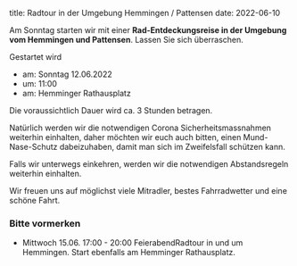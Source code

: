 title: Radtour in der Umgebung Hemmingen / Pattensen
date: 2022-06-10

Am Sonntag starten wir mit einer **Rad-Entdeckungsreise in der Umgebung vom Hemmingen und Pattensen**. Lassen Sie sich überraschen.

Gestartet wird

- am: Sonntag 12.06.2022
- um: 11:00
- am: Hemminger Rathausplatz

Die voraussichtlich Dauer wird ca. 3 Stunden betragen.

Natürlich werden wir die notwendigen Corona Sicherheitsmassnahmen weiterhin einhalten, daher möchten wir euch auch bitten, einen Mund-Nase-Schutz dabeizuhaben, damit man sich im Zweifelsfall schützen kann.

Falls wir unterwegs einkehren, werden wir die notwendigen Abstandsregeln weiterhin einhalten.

Wir freuen uns auf möglichst viele Mitradler, bestes Fahrradwetter und eine schöne Fahrt.

### Bitte vormerken

- Mittwoch 15.06. 17:00 - 20:00 FeierabendRadtour in und um Hemmingen. Start ebenfalls am Hemminger Rathausplatz.

